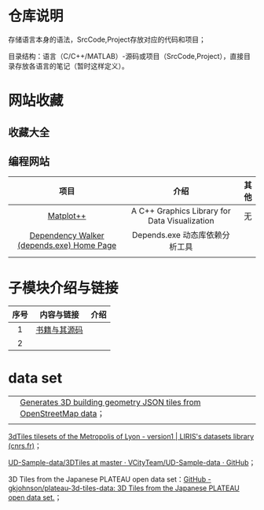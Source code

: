 

# 仓库说明

存储语言本身的语法，SrcCode,Project存放对应的代码和项目；

目录结构：语言（C/C++/MATLAB）-源码或项目（SrcCode,Project），直接目录存放各语言的笔记（暂时这样定义）。

# 网站收藏

## 收藏大全



## 编程网站

|   项目   |    介绍    | 其他 |
|:--------:|:----------:|-----:|
| [Matplot++](https://alandefreitas.github.io/matplotplusplus/) | A C++ Graphics Library for Data Visualization   |  无   |
| [Dependency Walker (depends.exe) Home Page](https://www.dependencywalker.com/) | Depends.exe 动态库依赖分析工具 |  |
|  |  | |



# 子模块介绍与链接

| 序号 |                          内容与链接                          | 介绍 |
| :--: | :----------------------------------------------------------: | :--: |
|  1   | [书籍与其源码](https://gitee.com/yumoz/note-code/tree/master/Book&Src/) |      |
|  2   |                                                              |      |



# data set



|      |                                                              |      |      |
| ---- | ------------------------------------------------------------ | ---- | ---- |
|      | [Generates 3D building geometry JSON tiles from OpenStreetMap data](https://github.com/rbuch703/flatmatch-building-geometry-generator)； |      |      |
|      |                                                              |      |      |

[3dTiles tilesets of the Metropolis of Lyon - version1 | LIRIS's datasets library (cnrs.fr)](https://datasets.liris.cnrs.fr/3dtiles-tilesets-metropolis-lyon-version1)；

[UD-Sample-data/3DTiles at master · VCityTeam/UD-Sample-data · GitHub](https://github.com/VCityTeam/UD-Sample-data/tree/master/3DTiles)；

3D Tiles from the Japanese PLATEAU open data set：[GitHub - gkjohnson/plateau-3d-tiles-data: 3D Tiles from the Japanese PLATEAU open data set.](https://github.com/gkjohnson/plateau-3d-tiles-data?tab=readme-ov-file)；
